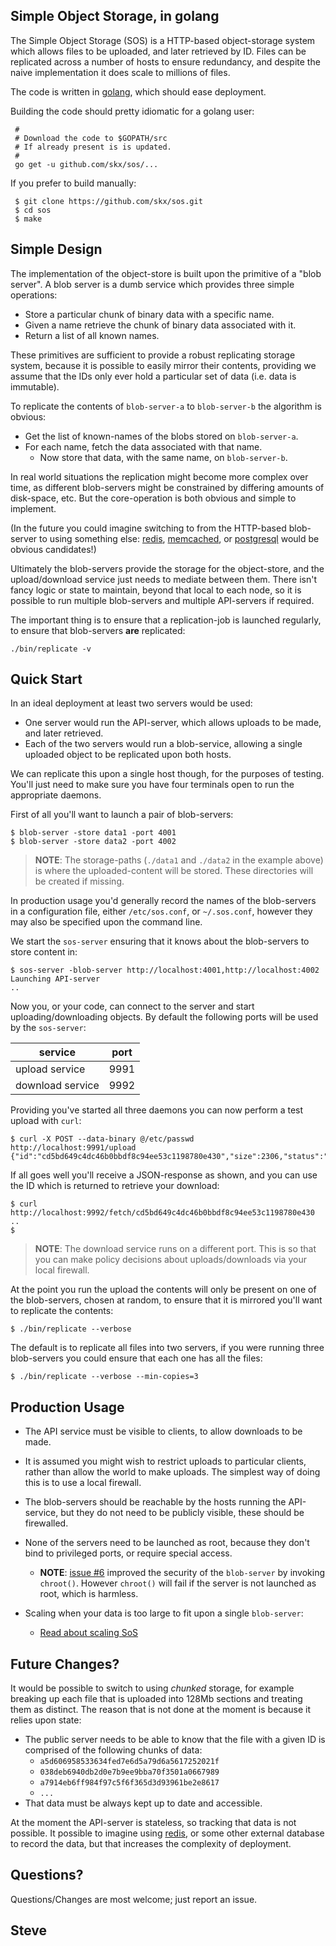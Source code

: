 Simple Object Storage, in golang
--------------------------------

The Simple Object Storage (SOS) is a HTTP-based object-storage system which allows files to be uploaded, and later retrieved by ID.  Files can be replicated across a number of hosts to ensure redundancy, and despite the naive implementation it does scale to millions of files.

The code is written in [golang](http://golang.com/), which should ease deployment.

Building the code should pretty idiomatic for a golang user:

     #
     # Download the code to $GOPATH/src
     # If already present is is updated.
     #
     go get -u github.com/skx/sos/...

If you prefer to build manually:

     $ git clone https://github.com/skx/sos.git
     $ cd sos
     $ make



Simple Design
-------------

The implementation of the object-store is built upon the primitive of a "blob server".  A blob server is a dumb service which provides three simple operations:

* Store a particular chunk of binary data with a specific name.
* Given a name retrieve the chunk of binary data associated with it.
* Return a list of all known names.

These primitives are sufficient to provide a robust replicating storage system, because it is possible to easily mirror their contents, providing we assume that the IDs only ever hold a particular set of data (i.e. data is immutable).

To replicate the contents of `blob-server-a` to `blob-server-b` the algorithm is obvious:

* Get the list of known-names of the blobs stored on `blob-server-a`.
* For each name, fetch the data associated with that name.
    * Now store that data, with the same name, on `blob-server-b`.

In real world situations the replication might become more complex over time, as different blob-servers might be constrained by differing amounts of disk-space, etc.  But the core-operation is both obvious and simple to implement.

(In the future you could imagine switching to from the HTTP-based blob-server to using something else: [redis](http://redis.io/), [memcached](https://memcached.org/), or [postgresql](http://postgresql.org/) would be obvious candidates!)

Ultimately the blob-servers provide the storage for the object-store, and the upload/download service just needs to mediate between them.  There isn't fancy logic or state to maintain, beyond that local to each node, so it is possible to run multiple blob-servers and multiple API-servers if required.

The important thing is to ensure that a replication-job is launched regularly, to ensure that blob-servers __are__ replicated:

    ./bin/replicate -v


Quick Start
-----------

In an ideal deployment at least two servers would be used:

* One server would run the API-server, which allows uploads to be made, and later retrieved.
* Each of the two servers would run a blob-service, allowing a single uploaded object to be replicated upon both hosts.

We can replicate this upon a single host though, for the purposes of testing.  You'll just need to make sure you have four terminals open to run the appropriate daemons.

First of all you'll want to launch a pair of blob-servers:

    $ blob-server -store data1 -port 4001
    $ blob-server -store data2 -port 4002

> **NOTE**: The storage-paths (`./data1` and `./data2` in the example above) is where the uploaded-content will be stored.  These directories will be created if missing.

In production usage you'd generally record the names of the blob-servers in a configuration file, either `/etc/sos.conf`, or `~/.sos.conf`, however they may also be specified upon the command line.

We start the `sos-server` ensuring that it knows about the blob-servers to store content in:

    $ sos-server -blob-server http://localhost:4001,http://localhost:4002
    Launching API-server
    ..


Now you, or your code, can connect to the server and start uploading/downloading objects.  By default the following ports will be used by the `sos-server`:

|service          | port |
|---------------- | ---- |
| upload service   | 9991 |
| download service | 9992 |

Providing you've started all three daemons you can now perform a test upload with `curl`:

    $ curl -X POST --data-binary @/etc/passwd  http://localhost:9991/upload
    {"id":"cd5bd649c4dc46b0bbdf8c94ee53c1198780e430","size":2306,"status":"OK"}

If all goes well you'll receive a JSON-response as shown, and you can use the ID which is returned to retrieve your download:

    $ curl http://localhost:9992/fetch/cd5bd649c4dc46b0bbdf8c94ee53c1198780e430
    ..
    $

> **NOTE**: The download service runs on a different port.  This is so that you can make policy decisions about uploads/downloads via your local firewall.

At the point you run the upload the contents will only be present on one of the blob-servers, chosen at random, to ensure that it is mirrored you'll want to replicate the contents:

    $ ./bin/replicate --verbose

The default is to replicate all files into two servers, if you were running three blob-servers you could ensure that each one has all the files:

    $ ./bin/replicate --verbose --min-copies=3




Production Usage
----------------

* The API service must be visible to clients, to allow downloads to be made.

* It is assumed you might wish to restrict uploads to particular clients, rather than allow the world to make uploads.  The simplest way of doing this is to use a local firewall.

* The blob-servers should be reachable by the hosts running the API-service, but they do not need to be publicly visible, these should be firewalled.

* None of the servers need to be launched as root, because they don't bind to privileged ports, or require special access.
    * **NOTE**: [issue #6](https://github.com/skx/sos/issues/6) improved the security of the `blob-server` by invoking `chroot()`.  However `chroot()` will fail if the server is not launched as root, which is harmless.

* Scaling when your data is too large to fit upon a single `blob-server`:
   * [Read about scaling SoS](SCALING.md)


Future Changes?
---------------

It would be possible to switch to using _chunked_ storage, for example breaking up each file that is uploaded into 128Mb sections and treating them as distinct.  The reason that is not done at the moment is because it relies upon state:

* The public server needs to be able to know that the file with a given ID is comprised of the following chunks of data:
    * `a5d606958533634fed7e6d5a79d6a5617252021f`
    * `038deb6940db2d0e7b9ee9bba70f3501a0667989`
    * `a7914eb6ff984f97c5f6f365d3d93961be2e8617`
    * `...`
* That data must be always kept up to date and accessible.

At the moment the API-server is stateless, so tracking that data is not possible.  It possible to imagine using [redis](http://redis.io/), or some other external database to record the data, but that increases the complexity of deployment.


Questions?
----------

Questions/Changes are most welcome; just report an issue.

Steve
--
